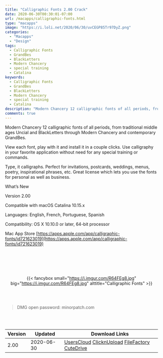 ```yaml
---
title: "Calligraphic Fonts 2.00 Crack"
date: 2020-06-30T00:30:01-07:00
url: /macapps/calligraphic-fonts.html
type: "macapps"
image: "https://i.loli.net/2020/06/30/uvCEGP85Tr97DyZ.png"
categories:
  - "Macapps"
  - "Design"
tags:
  - Calligraphic Fonts
  - GrandBes
  - BlackLetters
  - Modern Chancery
  - special training
  - Catalina
keywords:
  - Calligraphic Fonts
  - GrandBes
  - BlackLetters
  - Modern Chancery
  - special training
  - Catalina
description: "Modern Chancery 12 calligraphic fonts of all periods, from traditional middle ages Uncial and BlackLetters through Modern Chancery and contemporary GrandBes."
comments: true
---
```


Modern Chancery 12 calligraphic fonts of all periods, from traditional middle ages Uncial and BlackLetters through Modern Chancery and contemporary GrandBes.

View each font, play with it and install it in a couple clicks. Use calligraphy in your favorite application without need for any special training or commands.

Type, it calligraphs. Perfect for invitations, postcards, weddings, menus, poetry, inspirational phrases, etc. Great license which lets you use the fonts for personal as well as business.

What’s New

Version 2.00

Compatible with macOS Catalina 10.15.x

Languages: English, French, Portuguese, Spanish

Compatibility: OS X 10.10.0 or later, 64-bit processor

Mac App Store [https://apps.apple.com/app/calligraphic-fonts/id721623019](https://apps.apple.com/app/calligraphic-fonts/id721623019)

<br/>
<br/>
<script async src="https://pagead2.googlesyndication.com/pagead/js/adsbygoogle.js"></script>
<ins class="adsbygoogle"
     style="display:block; text-align:center;"
     data-ad-layout="in-article"
     data-ad-format="fluid"
     data-ad-client="ca-pub-8746275014476192"
     data-ad-slot="5144997159"></ins>
<script>
     (adsbygoogle = window.adsbygoogle || []).push({});
</script>
<br/>
<br/>


<center>

{{< fancybox small="https://i.imgur.com/R64FEg8.jpg" big="https://i.imgur.com/R64FEg8.jpg" alttitle="Calligraphic Fonts" >}}

</center>

<br/>
<br/>


> DMG open password: minorpatch.com

<br/>

<br/>
<div id="history_version" class="history_version">

| Version | Updated | Download Links |
| ---- | ---- | ---- |
| 2.00 | 2020-06-30 | [UsersCloud](https://ouo.io/VpGm8s)   [ClicknUpload](https://ouo.io/Alle3J)   [FileFactory](https://ouo.io/E7QYpF)   [CuteDrive](https://ouo.io/yl9M9D) |

</div>
